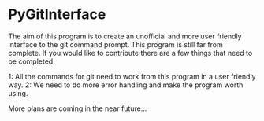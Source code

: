 # PyGitInterface
The aim of this program is to create an unofficial and more user friendly interface to the git command prompt. This program is still far from complete. 
If you would like to contribute there are a few things that need to be completed.

1: All the commands for git need to work from this program in a user friendly way. 
2: We need to do more error handling and make the program worth using.

More plans are coming in the near future...
